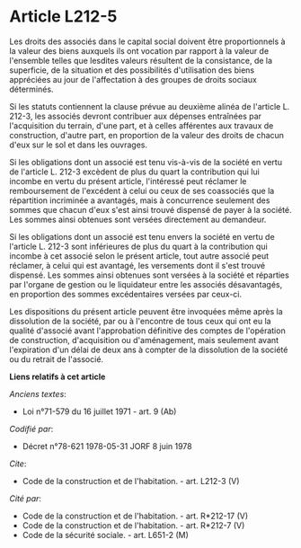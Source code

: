 # Article L212-5

Les droits des associés dans le capital social doivent être proportionnels à la valeur des biens auxquels ils ont vocation
par rapport à la valeur de l'ensemble telles que lesdites valeurs résultent de la consistance, de la superficie, de la
situation et des possibilités d'utilisation des biens appréciées au jour de l'affectation à des groupes de droits sociaux
déterminés. 

Si les statuts contiennent la clause prévue au deuxième alinéa de l'article L. 212-3, les associés devront contribuer aux
dépenses entraînées par l'acquisition du terrain, d'une part, et à celles afférentes aux travaux de construction, d'autre
part, en proportion de la valeur des droits de chacun d'eux sur le sol et dans les ouvrages. 

Si les obligations dont un associé est tenu vis-à-vis de la société en vertu de l'article L. 212-3 excèdent de plus du quart
la contribution qui lui incombe en vertu du présent article, l'intéressé peut réclamer le remboursement de l'excédent à celui
ou ceux de ses coassociés que la répartition incriminée a avantagés, mais à concurrence seulement des sommes que chacun d'eux
s'est ainsi trouvé dispensé de payer à la société. Les sommes ainsi obtenues sont versées directement au demandeur. 

Si les obligations dont un associé est tenu envers la société en vertu de l'article L. 212-3 sont inférieures de plus du
quart à la contribution qui incombe à cet associé selon le présent article, tout autre associé peut réclamer, à celui qui est
avantagé, les versements dont il s'est trouvé dispensé. Les sommes ainsi obtenues sont versées à la société et réparties par
l'organe de gestion ou le liquidateur entre les associés désavantagés, en proportion des sommes excédentaires versées par
ceux-ci. 

Les dispositions du présent article peuvent être invoquées même après la dissolution de la société, par ou à l'encontre de
tous ceux qui ont eu la qualité d'associé avant l'approbation définitive des comptes de l'opération de construction,
d'acquisition ou d'aménagement, mais seulement avant l'expiration d'un délai de deux ans à compter de la dissolution de la
société ou du retrait de l'associé.

**Liens relatifs à cet article**

_Anciens textes_:

  - Loi n°71-579 du 16 juillet 1971 - art. 9 (Ab)

_Codifié par_:

  - Décret n°78-621 1978-05-31 JORF 8 juin 1978

_Cite_:

  - Code de la construction et de l'habitation. - art. L212-3 (V)

_Cité par_:

  - Code de la construction et de l'habitation. - art. R*212-17 (V)
  - Code de la construction et de l'habitation. - art. R*212-7 (V)
  - Code de la sécurité sociale. - art. L651-2 (M)

